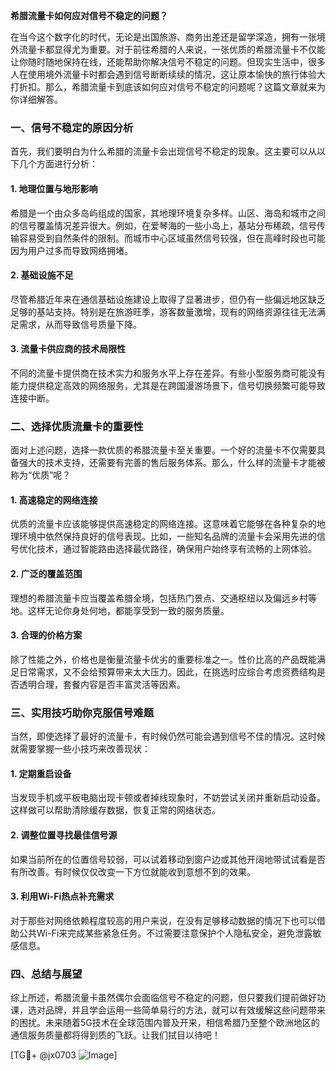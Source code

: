 **希腊流量卡如何应对信号不稳定的问题？**

在当今这个数字化的时代，无论是出国旅游、商务出差还是留学深造，拥有一张境外流量卡都显得尤为重要。对于前往希腊的人来说，一张优质的希腊流量卡不仅能让你随时随地保持在线，还能帮助你解决信号不稳定的问题。但现实生活中，很多人在使用境外流量卡时都会遇到信号断断续续的情况，这让原本愉快的旅行体验大打折扣。那么，希腊流量卡到底该如何应对信号不稳定的问题呢？这篇文章就来为你详细解答。

### 一、信号不稳定的原因分析

首先，我们要明白为什么希腊的流量卡会出现信号不稳定的现象。这主要可以从以下几个方面进行分析：

#### 1. 地理位置与地形影响
希腊是一个由众多岛屿组成的国家，其地理环境复杂多样。山区、海岛和城市之间的信号覆盖情况差异很大。例如，在爱琴海的一些小岛上，基站分布稀疏，信号传输容易受到自然条件的限制。而城市中心区域虽然信号较强，但在高峰时段也可能因为用户过多而导致网络拥堵。

#### 2. 基础设施不足
尽管希腊近年来在通信基础设施建设上取得了显著进步，但仍有一些偏远地区缺乏足够的基站支持。特别是在旅游旺季，游客数量激增，现有的网络资源往往无法满足需求，从而导致信号质量下降。

#### 3. 流量卡供应商的技术局限性
不同的流量卡提供商在技术实力和服务水平上存在差异。有些小型服务商可能没有能力提供稳定高效的网络服务，尤其是在跨国漫游场景下，信号切换频繁可能导致连接中断。

### 二、选择优质流量卡的重要性

面对上述问题，选择一款优质的希腊流量卡至关重要。一个好的流量卡不仅需要具备强大的技术支持，还需要有完善的售后服务体系。那么，什么样的流量卡才能被称为“优质”呢？

#### 1. 高速稳定的网络连接
优质的流量卡应该能够提供高速稳定的网络连接。这意味着它能够在各种复杂的地理环境中依然保持良好的信号表现。比如，一些知名品牌的流量卡会采用先进的信号优化技术，通过智能路由选择最优路径，确保用户始终享有流畅的上网体验。

#### 2. 广泛的覆盖范围
理想的希腊流量卡应当覆盖希腊全境，包括热门景点、交通枢纽以及偏远乡村等地。这样无论你身处何地，都能享受到一致的服务质量。

#### 3. 合理的价格方案
除了性能之外，价格也是衡量流量卡优劣的重要标准之一。性价比高的产品既能满足日常需求，又不会给预算带来太大压力。因此，在挑选时应综合考虑资费结构是否透明合理，套餐内容是否丰富灵活等因素。

### 三、实用技巧助你克服信号难题

当然，即使选择了最好的流量卡，有时候仍然可能会遇到信号不佳的情况。这时候就需要掌握一些小技巧来改善现状：

#### 1. 定期重启设备
当发现手机或平板电脑出现卡顿或者掉线现象时，不妨尝试关闭并重新启动设备。这样做可以帮助清除缓存数据，恢复正常的网络状态。

#### 2. 调整位置寻找最佳信号源
如果当前所在的位置信号较弱，可以试着移动到窗户边或其他开阔地带试试看是否有所改善。有时候仅仅改变一下方位就能收到意想不到的效果。

#### 3. 利用Wi-Fi热点补充需求
对于那些对网络依赖程度较高的用户来说，在没有足够移动数据的情况下也可以借助公共Wi-Fi来完成某些紧急任务。不过需要注意保护个人隐私安全，避免泄露敏感信息。

### 四、总结与展望

综上所述，希腊流量卡虽然偶尔会面临信号不稳定的问题，但只要我们提前做好功课，选对品牌，并且学会运用一些简单易行的方法，就可以有效缓解这些问题带来的困扰。未来随着5G技术在全球范围内普及开来，相信希腊乃至整个欧洲地区的通信服务质量都将得到质的飞跃。让我们拭目以待吧！

[TG💪+ @jx0703 ![Image](https://github.com/user-attachments/assets/dbca1d08-cadb-493c-b0ec-ad6f7a83f270)]